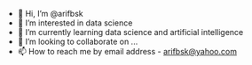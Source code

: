 - 👋 Hi, I’m @arifbsk
- 👀 I’m interested in data science
- 🌱 I’m currently learning data science and artificial intelligence
- 💞️ I’m looking to collaborate on ...
- 📫 How to reach me by email address - arifbsk@yahoo.com

<!---
arifbsk/arifbsk is a ✨ special ✨ repository because its `README.md` (this file) appears on your GitHub profile.
You can click the Preview link to take a look at your changes.
--->
